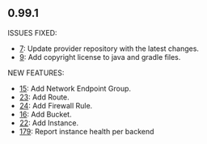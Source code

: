 ## 0.99.1

ISSUES FIXED:

* [7](https://github.com/perfectsense/gyro-google-provider/issues/7): Update provider repository with the latest changes.
* [9](https://github.com/perfectsense/gyro-google-provider/issues/9): Add copyright license to java and gradle files.

NEW FEATURES:

* [15](https://github.com/perfectsense/gyro-google-provider/issues/15): Add Network Endpoint Group.
* [23](https://github.com/perfectsense/gyro-google-provider/issues/23): Add Route.
* [24](https://github.com/perfectsense/gyro-google-provider/issues/24): Add Firewall Rule.
* [16](https://github.com/perfectsense/gyro-google-provider/issues/16): Add Bucket.
* [22](https://github.com/perfectsense/gyro-google-provider/issues/22): Add Instance.
* [179](https://github.com/perfectsense/gyro-google-provider/issues/179): Report instance health per backend
